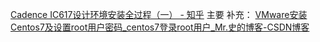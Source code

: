 [Cadence IC617设计环境安装全过程（一） - 知乎](https://zhuanlan.zhihu.com/p/37357185?utm_id=0)   主要
补充：
[VMware安装Centos7及设置root用户密码_centos7登录root用户_Mr.史的博客-CSDN博客](https://blog.csdn.net/weixin_43671437/article/details/105936977)  